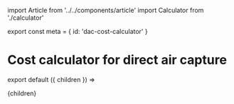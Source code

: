 import Article from '../../components/article'
import Calculator from './calculator'

export const meta = {
  id: 'dac-cost-calculator'
}

# Cost calculator for direct air capture

<Calculator></Calculator>

export default ({ children }) => <Article meta={meta}>{children}</Article>